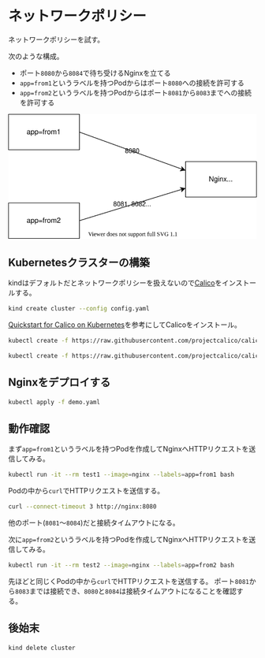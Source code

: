 # ネットワークポリシー

ネットワークポリシーを試す。

次のような構成。

- ポート`8080`から`8084`で待ち受けるNginxを立てる
- `app=from1`というラベルを持つPodからはポート`8080`への接続を許可する
- `app=from2`というラベルを持つPodからはポート`8081`から`8083`までへの接続を許可する

![](./diagram.drawio.svg)

## Kubernetesクラスターの構築

kindはデフォルトだとネットワークポリシーを扱えないので[Calico](https://projectcalico.docs.tigera.io/about/about-calico)をインストールする。

```bash
kind create cluster --config config.yaml
```

[Quickstart for Calico on Kubernetes](https://projectcalico.docs.tigera.io/getting-started/kubernetes/quickstart)を参考にしてCalicoをインストール。

```bash
kubectl create -f https://raw.githubusercontent.com/projectcalico/calico/v3.24.5/manifests/tigera-operator.yaml
```

```bash
kubectl create -f https://raw.githubusercontent.com/projectcalico/calico/v3.24.5/manifests/custom-resources.yaml
```

## Nginxをデプロイする

```bash
kubectl apply -f demo.yaml
```

## 動作確認

まず`app=from1`というラベルを持つPodを作成してNginxへHTTPリクエストを送信してみる。

```bash
kubectl run -it --rm test1 --image=nginx --labels=app=from1 bash
```

Podの中から`curl`でHTTPリクエストを送信する。

```bash
curl --connect-timeout 3 http://nginx:8080
```

他のポート(`8081`〜`8084`)だと接続タイムアウトになる。

次に`app=from2`というラベルを持つPodを作成してNginxへHTTPリクエストを送信してみる。

```bash
kubectl run -it --rm test2 --image=nginx --labels=app=from2 bash
```

先ほどと同じくPodの中から`curl`でHTTPリクエストを送信する。
ポート`8081`から`8083`までは接続でき、`8080`と`8084`は接続タイムアウトになることを確認する。

## 後始末

```bash
kind delete cluster
```

